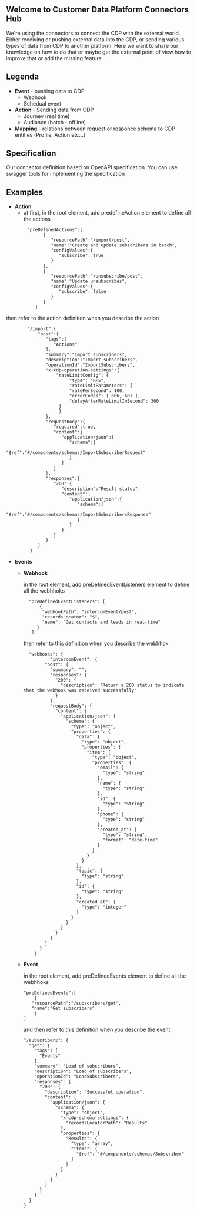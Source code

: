 

## Welcome to Customer Data Platform Connectors Hub

We're using the connectors to connect the CDP with the external world. Either receiving or pushing external data into the CDP, or sending various types of data from CDP to another platform. Here we want to share our knowledge on how to do that or maybe get the external point of view how to improve that or add the missing feature

## Legenda

 - **Event** - pushing data to CDP
	 - Webhook	
	 - Schedual event
 -  **Action** - Sending data from CDP
	 - Journey (real time)
	 - Audiance (batch - offline)
 - **Mapping** - relations between request or responce schema to CDP entities (Profile, Action etc...)

## Specification
Our connector definition based on OpenAPI specification. You can use swagger tools for implementing the specification

## Examples

- **Action**
	- at first, in the root element, add predefineAction element to define all the actions
		

```
		"preDefinedActions":[
		      {
		         "resourcePath":"/import/post",
		         "name":"Create and update subscribers in batch",
				 "configValues":{
					"subscribe": true
				 }
		      },
			  {
		         "resourcePath":"/unsubscribe/post",
		         "name":"Update unsubscribes",
				 "configValues":{
					"subscribe": false
				 }
		      }
		   ]
```

   then refer to the action definition when you describe the action
```
		"/import":{
            "post":{
               "tags":[
                  "Actions"
               ],
               "summary":"Import subscribers",
               "description":"Import subscribers",
               "operationId":"ImportSubscribers",
               "x-cdp-operation-settings":{
                   "rateLimitConfig": {
                        "type": "RPS",
                        "rateLimitParameters": {
                        "ratePerSecond": 100,
                        "errorCodes": [ 606, 607 ],
                        "delayAfterRateLimitInSecond": 300
                    }
                    }
               },
               "requestBody":{
                  "required":true,
                  "content":{
                     "application/json":{
                        "schema":{
						   "$ref":"#/components/schemas/ImportSubscriberRequest"	                           
                        }
                     }
                  }
               },
               "responses":{
                  "200":{
                     "description":"Result status",
                     "content":{
                        "application/json":{
                           "schema":{
                              "$ref":"#/components/schemas/ImportSubscribersResponse"
                           }
                        }
                     }
                  }
               }
            }
         }
``` 
   - **Events**
	   - **Webhook**
	   
	      in the root element, add preDefinedEventListeners element to define all the webhhoks
		   ```
		     "preDefinedEventListeners": [
		         {
			      "webhookPath": "intercomEvent/post",
			      "recordsLocator": "$",
			      "name": "Get contacts and leads in real-time"
			    }
			  ]
		  ```
		  then refer to this definition when you describe the webhhok
	      ```
	        "webhooks": {
				    "intercomEvent": {
			      "post": {
			        "summary": "",
			        "responses": {
			          "200": {
			            "description": "Return a 200 status to indicate that the webhook was received successfully"
			          }
			        },
			        "requestBody": {
			          "content": {
			            "application/json": {
			              "schema": {
			                "type": "object",
			                "properties": {
			                  "data": {
			                    "type": "object",
			                    "properties": {
			                      "item": {
			                        "type": "object",
			                        "properties": {
			                          "email": {
			                            "type": "string"
			                          },
			                          "name": {
			                            "type": "string"
			                          },
			                          "id": {
			                            "type": "string"
			                          },
			                          "phone": {
			                            "type": "string"
			                          },
			                          "created_at": {
			                            "type": "string",
			                            "format": "date-time"
			                          }
			                        }
			                      }
			                    }
			                  },
			                  "topic": {
			                    "type": "string"
			                  },
			                  "id": {
			                    "type": "string"
			                  },
			                  "created_at": {
			                    "type": "integer"
			                  }
			                }
			              }
			            }
			          }
			        }
			      }
			    }
			  }
			```
		- **Event**
		
			in the root element, add preDefinedEvents element to define all the webhhoks
			```
			"preDefinedEvents":[
		        {
	           "resourcePath":"/subscribers/get",
	           "name":"Get subscribers"
		        }
		    ]
			```
			and  then refer to this definition when you describe the event
			```
			"/subscribers": {
		      "get": {
		        "tags": [
		          "Events"
		        ],
		        "summary": "Load of subscribers",
		        "description": "Load of subscribers",
		        "operationId": "LoadSubscribers",
		        "responses": {
		          "200": {
		            "description": "Successful operation",
		            "content": {
		              "application/json": {
		                "schema": {
		                  "type": "object",
		                  "x-cdp-schema-settings": {
		                    "recordsLocatorPath": "Results"
		                  },
		                  "properties": {
		                    "Results": {
		                      "type": "array",
		                      "items": {
		                        "$ref": "#/components/schemas/Subscriber"
		                      }
		                    }
		                  }
		                }
		              }
		            }
		          }
		        }
		      }
		    }
			```
